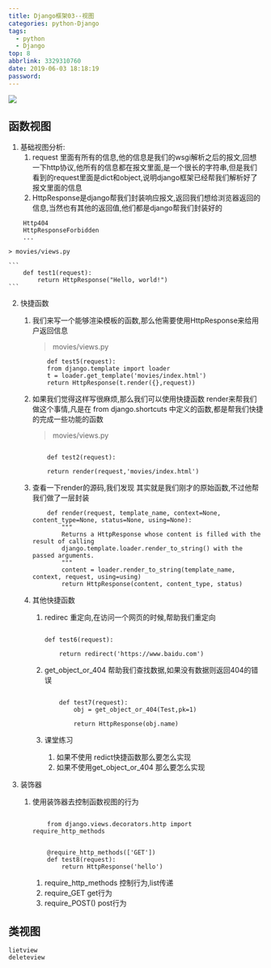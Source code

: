 ```yaml
---
title: Django框架03--视图
categories: python-Django
tags:
  - python
  - Django
top: 8
abbrlink: 3329310760
date: 2019-06-03 18:18:19
password:
---
```



![](https://jwangtec.oss-cn-chengdu.aliyuncs.com/jwangcloud/index/Django.jpeg)


## 函数视图

<!--more-->

1. 基础视图分析:
    1.  request 里面有所有的信息,他的信息是我们的wsgi解析之后的报文,回想一下http协议,他所有的信息都在报文里面,是一个很长的字符串,但是我们看到的request里面是dict和object,说明django框架已经帮我们解析好了报文里面的信息
    2. HttpResponse是django帮我们封装响应报文,返回我们想给浏览器返回的信息,当然也有其他的返回值,他们都是django帮我们封装好的
 <!--more-->   
    	Http404
    	HttpResponseForbidden
    	...
    	
	> movies/views.py
	
	```
		def test1(request):
		    return HttpResponse("Hello, world!")
	```
	
2. 快捷函数

	1. 我们来写一个能够渲染模板的函数,那么他需要使用HttpResponse来给用户返回信息
	
		> movies/views.py
		
		```
			def test5(request):
		    from django.template import loader
		    t = loader.get_template('movies/index.html')
		    return HttpResponse(t.render({},request))
		```
	
	2. 如果我们觉得这样写很麻烦,那么我们可以使用快捷函数 render来帮我们做这个事情,凡是在 from django.shortcuts 中定义的函数,都是帮我们快捷的完成一些功能的函数

		> movies/views.py
		
		```
		
			def test2(request):
		
		    return render(request,'movies/index.html')
		
		```
	
	3. 查看一下render的源码,我们发现 其实就是我们刚才的原始函数,不过他帮我们做了一层封装
	
		```
			def render(request, template_name, context=None, content_type=None, status=None, using=None):
			    """
			    Returns a HttpResponse whose content is filled with the result of calling
			    django.template.loader.render_to_string() with the passed arguments.
			    """
			    content = loader.render_to_string(template_name, context, request, using=using)
			    return HttpResponse(content, content_type, status)
		
		```
		
	4. 其他快捷函数

		1. redirec 重定向,在访问一个网页的时候,帮助我们重定向
		
			```
			
			def test6(request):

    			return redirect('https://www.baidu.com')
			```
		2. get_object_or_404 帮助我们查找数据,如果没有数据则返回404的错误
		
			```
			
				def test7(request):
				    obj = get_object_or_404(Test,pk=1)
				
				    return HttpResponse(obj.name)
			
			```
			
		5. 课堂练习
			1. 如果不使用 redict快捷函数那么要怎么实现
			2. 如果不使用get_object_or_404 那么要怎么实现
			
5. 装饰器

	1. 使用装饰器去控制函数视图的行为 

		```
		
			from django.views.decorators.http import require_http_methods
	
	
			@require_http_methods(['GET'])
			def test8(request):
			    return HttpResponse('hello')
		
		```
		
		1. require_http_methods 控制行为,list传递
		2. require_GET get行为
		3. require_POST() post行为


## 类视图

	lietview
	deleteview